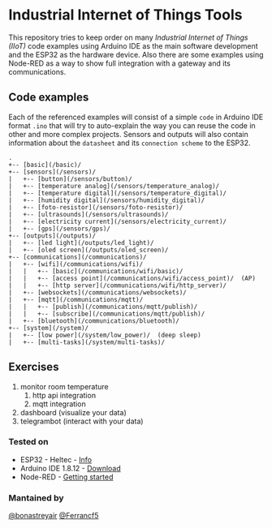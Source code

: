 
# Industrial Internet of Things Tools
This repository tries to keep order on many _Industrial Internet of Things (IIoT)_ code examples using Arduino IDE as the main software development and the ESP32 as the hardware device. Also there are some examples using Node-RED as a way to show full integration with a gateway and its communications.

## Code examples
Each of the referenced examples will consist of a simple `code` in Arduino IDE format `.ino` that will try to auto-explain the way you can reuse the code in other and more complex projects. Sensors and outputs will also contain information about the `datasheet` and its `connection scheme` to the ESP32.

```
.
+-- [basic](/basic)/
+-- [sensors](/sensors)/
|   +-- [button](/sensors/button)/
|   +-- [temperature analog](/sensors/temperature_analog)/
|   +-- [temperature digital](/sensors/temperature_digital)/
|   +-- [humidity digital](/sensors/humidity_digital)/
|   +-- [foto-resistor](/sensors/foto-resistor)/
|   +-- [ultrasounds](/sensors/ultrasounds)/
|   +-- [electricity current](/sensors/electricity_current)/
|   +-- [gps](/sensors/gps)/
+-- [outputs](/outputs)/
|   +-- [led light](/outputs/led_light)/
|   +-- [oled screen](/outputs/oled_screen)/
+-- [communications](/communications)/
|   +-- [wifi](/communications/wifi)/
|   |   +-- [basic](/communications/wifi/basic)/
|   |   +-- [access point](/communications/wifi/access_point)/  (AP)
|   |   +-- [http server](/communications/wifi/http_server)/
|   +-- [websockets](/communications/websockets)/
|   +-- [mqtt](/communications/mqtt)/
|   |   +-- [publish](/communications/mqtt/publish)/
|   |   +-- [subscribe](/communications/mqtt/publish)/
|   +-- [bluetooth](/communications/bluetooth)/
+-- [system](/system)/
|   +-- [low power](/system/low_power)/  (deep sleep)
|   +-- [multi-tasks](/system/multi-tasks)/
```

## Exercises
1. monitor room temperature
   1. http api integration
   1. mqtt integration
1. dashboard (visualize your data)
1. telegrambot (interact with your data)

### Tested on
* ESP32 - Heltec - [Info](https://heltec.org/project/wifi-lora-32/)
* Arduino IDE 1.8.12 - [Download](https://www.arduino.cc/en/main/software)
* Node-RED - [Getting started](https://nodered.org/docs/getting-started/)

### Mantained by
[@bonastreyair](https://github.com/bonastreyair)
[@Ferrancf5](https://github.com/Ferrancf5)